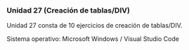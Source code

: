 ### Unidad 27 (Creación de tablas/DIV)

Unidad 27 consta de 10 ejercicios de creación de tablas/DIV.

Sistema operativo: Microsoft Windows / Visual Studio Code
